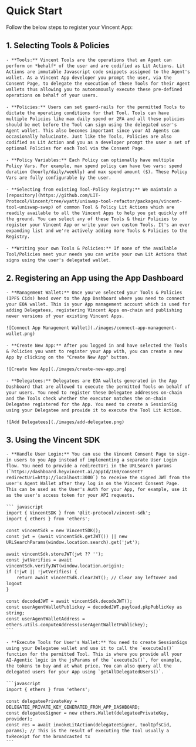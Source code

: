 # Quick Start

Follow the below steps to register your Vincent App:

## 1. Selecting Tools & Policies
	- **Tools:** Vincent Tools are the operations that an Agent can perform on *behalf* of the user and are codified as Lit Actions. Lit Actions are immutable Javascript code snippets assigned to the Agent's wallet. As a Vincent App developer you prompt the user, via the Consent Page, to delegate the execution of these Tools for their Agent wallets thus allowing you to autonomously execute these pre-defined operations on behalf of your users.

	- **Policies:** Users can set guard-rails for the permitted Tools to dictate the operating conditions for that Tool. Tools can have multiple Policies like max daily spend or 2FA and all these policies should be met before the Tool can sign using the delegated user's Agent wallet. This also becomes important since your AI Agents can occasionally halucinate. Just like the Tools, Policies are also codified as Lit Action and you as a developer prompt the user a set of optional Policies for each Tool via the Consent Page.

	- **Policy Variables:** Each Policy can optionally have multiple Policy Vars. For example, max spend policy can have two vars: spend duration (hourly/daily/weekly) and max spend amount ($). These Policy Vars are fully configurable by the user.

	- **Selecting from existing Tool-Policy Registry:** We maintain a [repository](https://github.com/LIT-Protocol/Vincent/tree/wyatt/uniswap-tool-refactor/packages/vincent-tool-uniswap-swap) of common Tool & Policy Lit Actions which are readily available to all the Vincent Apps to help you get quickly off the ground. You can select any of these Tools & their Policies to register your Vincent App or write your own custom Tools. It's an ever expanding list and we're actively adding more Tools & Policies to the Registry.

	- **Writing your own Tools & Policies:** If none of the available Tool/Policies meet your needs you can write your own Lit Actions that signs using the user's delegated wallet.

## 2. Registering an App using the App Dashboard
	- **Management Wallet:** Once you've selected your Tools & Policies (IPFS Cids) head over to the App Dashboard where you need to connect your EOA wallet. This is your App management account which is used for adding Delegatees, registering Vincent Apps on-chain and publishing newer versions of your existing Vincent Apps.

	![Connect App Management Wallet](./images/connect-app-management-wallet.png)

	- **Create New App:** After you logged in and have selected the Tools & Policies you want to register your App with, you can create a new App by clicking on the "Create New App" button.

	![Create New App](./images/create-new-app.png)

	- **Delegatees:** Delegatees are EOA wallets generated in the App Dashboard that are allowed to execute the permitted Tools on behalf of your users. You need to register these Delegatee addresses on-chain and the Tools check whether the executor matches the on-chain Delegatee registered for the App. You need to create a SessionSig using your Delegatee and provide it to execute the Tool Lit Action.

	![Add Delegatees](./images/add-delegatee.png)

## 3. Using the Vincent SDK
	- **Handle User Login:** You can use the Vincent Consent Page to sign-in users to you App instead of implementing a separate User Login flow. You need to provide a redirectUri in the URLSearch params (`https://dashboard.heyvincent.ai/appId/160/consent?redirectUri=http://localhost:3000`) to receive the signed JWT from the user's Agent Wallet after they log in on the Vincent Consent Page. This can be used as the User's Auth for your App, for example, use it as the user's access token for your API requests.

	``` javascript
	import { VincentSDK } from '@lit-protocol/vincent-sdk';
	import { ethers } from 'ethers';

	const vincentSdk = new VincentSDK();
	const jwt = (await vincentSdk.getJWT()) || new URLSearchParams(window.location.search).get('jwt');

	await vincentSdk.storeJWT(jwt ?? '');
	const jwtVerifies = await vincentSdk.verifyJWT(window.location.origin);
	if (!jwt || !jwtVerifies) {
		return await vincentSdk.clearJWT(); // Clear any leftover and logout
	}

	const decodedJWT = await vincentSdk.decodeJWT();
	const userAgentWalletPublickey = decodedJWT.payload.pkpPublicKey as string;
	const userAgentWalletAddress = ethers.utils.computeAddress(userAgentWalletPublickey);
	```

	- **Execute Tools for User's Wallet:** You need to create SessionSigs using your Delegatee wallet and use it to call the `executeJs()` function for the permitted Tool. This is where you provide all your AI-Agentic logic in the jsParams of the `executeJs()`, for example, the tokens to buy and at what price. You can also query all the delegated users for your App using `getAllDelegatedUsers()`.

	```javascript
	import { ethers } from 'ethers';

	const delegateePrivateKey = DELEGATEE_PRIVATE_KEY_GENERATED_FROM_APP_DASHBOARD;
	const delegateeSigner = new ethers.Wallet(delegateePrivateKey, provider);
	const res = await invokeLitAction(delegateeSigner, toolIpfsCid, params); // This is the result of executing the Tool usually a txReceipt for the broadcasted tx
	```